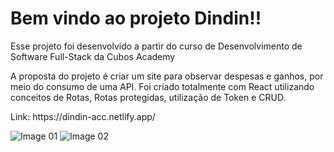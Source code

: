 <h1>Bem vindo ao projeto Dindin!!</h1>
<p>Esse projeto foi desenvolvido a partir do curso de Desenvolvimento de Software Full-Stack da Cubos Academy</p>
<p>A proposta do projeto é criar um site para observar despesas e ganhos, por meio do consumo de uma API. Foi criado totalmente com React utilizando conceitos de Rotas, Rotas protegidas, utilização de Token e CRUD.</p>
<p>Link: https://dindin-acc.netlify.app/</p>
<img src="https://github.com/Engenuis/Dindin/assets/87485369/395b5a65-5f47-42df-943e-da330b2abd0f" alt="Image 01" ></img>
<img src="https://github.com/Engenuis/Dindin/assets/87485369/c63eedd2-8b59-44b5-800e-7179ff314658" alt="Image 02" ></img>
